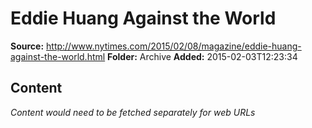 # Eddie Huang Against the World

**Source:** http://www.nytimes.com/2015/02/08/magazine/eddie-huang-against-the-world.html
**Folder:** Archive
**Added:** 2015-02-03T12:23:34




## Content
*Content would need to be fetched separately for web URLs*
